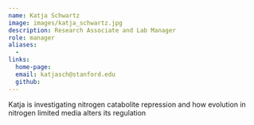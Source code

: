 ```yaml
---
name: Katja Schwartz
image: images/katja_schwartz.jpg
description: Research Associate and Lab Manager
role: manager
aliases:
  - 
links:
  home-page: 
  email: katjasch@stanford.edu
  github: 
---
```


Katja is investigating nitrogen catabolite repression and how evolution in nitrogen limited media alters its regulation
